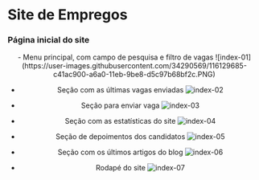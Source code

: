 # Site de Empregos

### Página inicial do site

<center width="100%">
- Menu principal, com campo de pesquisa e filtro de vagas
![index-01](https://user-images.githubusercontent.com/34290569/116129685-c41ac900-a6a0-11eb-9be8-d5c97b68bf2c.PNG)

- Seção com as últimas vagas enviadas
![index-02](https://user-images.githubusercontent.com/34290569/116129906-02b08380-a6a1-11eb-9c1d-2d4fa505c8bd.PNG)

- Seção para enviar vaga
![index-03](https://user-images.githubusercontent.com/34290569/116130035-24116f80-a6a1-11eb-822e-e03facf8a336.PNG)

- Seção com as estatísticas do site
![index-04](https://user-images.githubusercontent.com/34290569/116130136-41463e00-a6a1-11eb-9f4b-b701857b8161.PNG)

- Seção de depoimentos dos candidatos
![index-05](https://user-images.githubusercontent.com/34290569/116130234-5d49df80-a6a1-11eb-8f6a-a0e612817ba9.PNG)

- Seção com os últimos artigos do blog
![index-06](https://user-images.githubusercontent.com/34290569/116130331-7783bd80-a6a1-11eb-8d20-703a253b183a.PNG)

- Rodapé do site 
![index-07](https://user-images.githubusercontent.com/34290569/116130391-8ec2ab00-a6a1-11eb-9872-95a4bff287e2.PNG)
</center>

